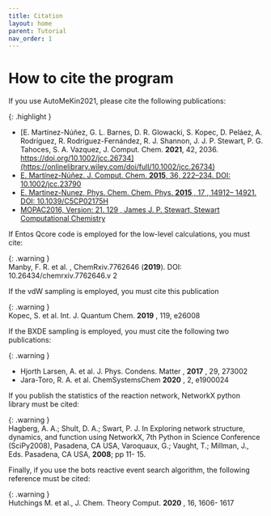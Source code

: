 ```yaml
---
title: Citation
layout: home
parent: Tutorial
nav_order: 1
---
```


# How to cite the program

If you use AutoMeKin2021, please cite the following publications:

{: .highlight }  
- [E. Martínez-Núñez, G. L. Barnes, D. R. Glowacki, S. Kopec, D. Peláez, A. Rodríguez, R. Rodríguez-Fernández, R. J. Shannon, J. J. P. Stewart, P. G. Tahoces, S. A. Vazquez, J. Comput. Chem. **2021**, 42, 2036. https://doi.org/10.1002/jcc.26734](https://onlinelibrary.wiley.com/doi/full/10.1002/jcc.26734)  
- [E. Martínez-Núñez. J. Comput. Chem. **2015**, 36, 222–234. DOI: 10.1002/jcc.23790](https://onlinelibrary.wiley.com/doi/10.1002/jcc.23790)  
- [E. Martinez-Nunez, Phys. Chem. Chem. Phys. **2015** , 17 , 14912– 14921. DOI: 10.1039/C5CP02175H](https://pubs.rsc.org/en/content/articlelanding/2015/cp/c5cp02175h)  
- [MOPAC2016, Version: 21. 129 , James J. P. Stewart, Stewart Computational Chemistry](https://github.com/openmopac/mopac)  

If Entos Qcore code is employed for the low-level calculations, you must cite:

{: .warning }  
Manby, F. R. et al. , ChemRxiv.7762646 (**2019**). DOI: 10.26434/chemrxiv.7762646.v 2

If the vdW sampling is employed, you must cite this publication

{: .warning }  
Kopec, S. et al. Int. J. Quantum Chem. **2019** , 119, e26008

If the BXDE sampling is employed, you must cite the following two publications:

{: .warning }  
- Hjorth Larsen, A. et al. J. Phys. Condens. Matter , **2017** , 29, 273002  
- Jara-Toro, R. A. et al. ChemSystemsChem **2020** , 2, e1900024  

If you publish the statistics of the reaction network, NetworkX python library must be cited:

{: .warning }  
Hagberg, A. A.; Shult, D. A.; Swart, P. J. In Exploring network structure, dynamics, and function using
NetworkX, 7th Python in Science Conference (SciPy2008), Pasadena, CA USA, Varoquaux, G.;
Vaught, T.; Millman, J., Eds. Pasadena, CA USA, **2008**; pp 11- 15.

Finally, if you use the bots reactive event search algorithm, the following reference must be cited:

{: .warning }  
Hutchings M. et al., J. Chem. Theory Comput. **2020** , 16, 1606- 1617
